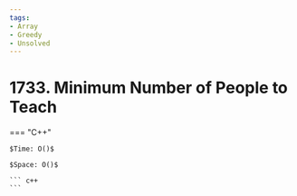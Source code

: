```yaml
---
tags:
- Array
- Greedy
- Unsolved
---
```



# 1733. Minimum Number of People to Teach

=== "C++"

    $Time: O()$

    $Space: O()$

    ``` c++
    ```